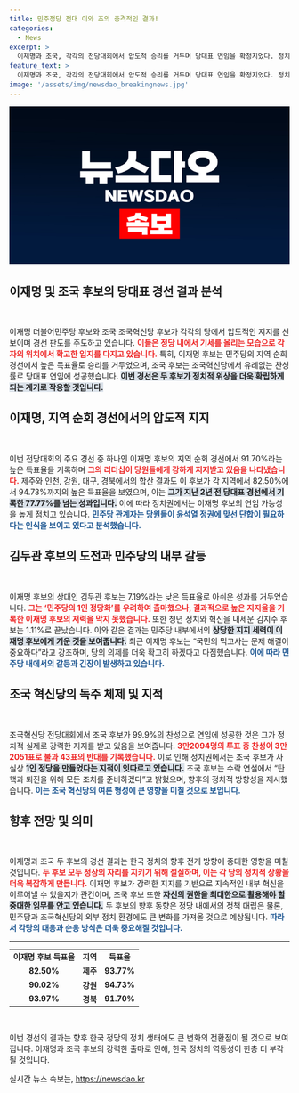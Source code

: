 ```yaml
---
title: 민주정당 전대 이와 조의 충격적인 결과!
categories:
  - News
excerpt: >
  이재명과 조국, 각각의 전당대회에서 압도적 승리를 거두며 당대표 연임을 확정지었다. 정치권에서는 이들이 보여준 일방적인 득표에 대한 우려와 함께, 두 사람의 향후 정치적 행보에 주목하고 있다.
feature_text: >
  이재명과 조국, 각각의 전당대회에서 압도적 승리를 거두며 당대표 연임을 확정지었다. 정치권에서는 이들이 보여준 일방적인 득표에 대한 우려와 함께, 두 사람의 향후 정치적 행보에 주목하고 있다.
image: '/assets/img/newsdao_breakingnews.jpg'
---
```


<p><img src="/assets/img/newsdao_breakingnews.jpg" alt="pcversion 속보" /></p>

<h2 data-ke-size="size26">이재명 및 조국 후보의 당대표 경선 결과 분석</h2>

<p data-ke-size="size16">&nbsp;</p>

<p>이재명 더불어민주당 후보와 조국 조국혁신당 후보가 각각의 당에서 압도적인 지지를 선보이며 경선 판도를 주도하고 있습니다. <b><span style="color: #ee2323;">이들은 정당 내에서 기세를 올리는 모습으로 각자의 위치에서 확고한 입지를 다지고 있습니다.</span></b> 특히, 이재명 후보는 민주당의 지역 순회 경선에서 높은 득표율로 승리를 거두었으며, 조국 후보는 조국혁신당에서 유례없는 찬성률로 당대표 연임에 성공했습니다. <b><span style="background-color: #21538527;">이번 경선은 두 후보가 정치적 위상을 더욱 확립하게 되는 계기로 작용할 것입니다.</span></b></p>

<h2 data-ke-size="size26">이재명, 지역 순회 경선에서의 압도적 지지</h2>

<p data-ke-size="size16">&nbsp;</p>

<p>이번 전당대회의 주요 경선 중 하나인 이재명 후보의 지역 순회 경선에서 91.70%라는 높은 득표율을 기록하며 <b><span style="color: #ee2323;">그의 리더십이 당원들에게 강하게 지지받고 있음을 나타냈습니다.</span></b> 제주와 인천, 강원, 대구, 경북에서의 합산 결과도 이 후보가 각 지역에서 82.50%에서 94.73%까지의 높은 득표율을 보였으며, 이는 <b><span style="background-color: #21538527;">그가 지난 2년 전 당대표 경선에서 기록한 77.77%를 넘는 성과입니다.</span></b> 이에 따라 정치권에서는 이재명 후보의 연임 가능성을 높게 점치고 있습니다. <b><span style="color: #1a5490;">민주당 관계자는 당원들이 윤석열 정권에 맞선 단합이 필요하다는 인식을 보이고 있다고 분석했습니다.</span></b></p>

<h2 data-ke-size="size26">김두관 후보의 도전과 민주당의 내부 갈등</h2>

<p data-ke-size="size16">&nbsp;</p>

<p>이재명 후보의 상대인 김두관 후보는 7.19%라는 낮은 득표율로 아쉬운 성과를 거두었습니다. <b><span style="color: #ee2323;">그는 ‘민주당의 1인 정당화’를 우려하여 출마했으나, 결과적으로 높은 지지율을 기록한 이재명 후보의 저력을 막지 못했습니다.</span></b> 또한 청년 정치와 혁신을 내세운 김지수 후보는 1.11%로 끝났습니다. 이와 같은 결과는 민주당 내부에서의 <b><span style="background-color: #21538527;">상당한 지지 세력이 이재명 후보에게 기운 것을 보여줍니다.</span></b> 최근 이재명 후보는 “국민의 먹고사는 문제 해결이 중요하다”라고 강조하며, 당의 의제를 더욱 확고히 하겠다고 다짐했습니다. <b><span style="color: #1a5490;">이에 따라 민주당 내에서의 갈등과 긴장이 발생하고 있습니다.</span></b></p>

<h2 data-ke-size="size26">조국 혁신당의 독주 체제 및 지적</h2>

<p data-ke-size="size16">&nbsp;</p>

<p>조국혁신당 전당대회에서 조국 후보가 99.9%의 찬성으로 연임에 성공한 것은 그가 정치적 실제로 강력한 지지를 받고 있음을 보여줍니다. <b><span style="color: #ee2323;">3만2094명의 투표 중 찬성이 3만2051표로 불과 43표의 반대를 기록했습니다.</span></b> 이로 인해 정치권에서는 조국 후보가 사실상 <b><span style="background-color: #21538527;">1인 정당을 만들었다는 지적이 잇따르고 있습니다.</span></b> 조국 후보는 수락 연설에서 “탄핵과 퇴진을 위해 모든 조치를 준비하겠다”고 밝혔으며, 향후의 정치적 방향성을 제시했습니다. <b><span style="color: #1a5490;">이는 조국 혁신당의 여론 형성에 큰 영향을 미칠 것으로 보입니다.</span></b></p>

<h2 data-ke-size="size26">향후 전망 및 의미</h2>

<p data-ke-size="size16">&nbsp;</p>

<p>이재명과 조국 두 후보의 경선 결과는 한국 정치의 향후 전개 방향에 중대한 영향을 미칠 것입니다. <b><span style="color: #ee2323;">두 후보 모두 정상의 자리를 지키기 위해 절실하며, 이는 각 당의 정치적 상황을 더욱 복잡하게 만듭니다.</span></b> 이재명 후보가 강력한 지지를 기반으로 지속적인 내부 혁신을 이루어낼 수 있을지가 관건이며, 조국 후보 또한 <b><span style="background-color: #21538527;">자신의 권한을 최대한으로 활용해야 할 중대한 임무를 안고 있습니다.</span></b> 두 후보의 향후 동향은 정당 내에서의 정책 대립은 물론, 민주당과 조국혁신당의 외부 정치 환경에도 큰 변화를 가져올 것으로 예상됩니다. <b><span style="color: #1a5490;">따라서 각당의 대응과 순응 방식은 더욱 중요해질 것입니다.</span></b></p>

<hr>

<table style="width: 100%; border-collapse: collapse;">
<tr>
<td style="text-align: center; height: 17px;"><b>이재명 후보 득표율</b></td>
<td style="text-align: center; height: 17px;"><b>지역</b></td>
<td style="text-align: center; height: 17px;"><b>득표율</b></td>
</tr>
<tr>
<td style="text-align: center; height: 17px;"><b>82.50%</b></td>
<td style="text-align: center; height: 17px;"><b>제주</b></td>
<td style="text-align: center; height: 17px;"><b>93.77%</b></td>
</tr>
<tr>
<td style="text-align: center; height: 17px;"><b>90.02%</b></td>
<td style="text-align: center; height: 17px;"><b>강원</b></td>
<td style="text-align: center; height: 17px;"><b>94.73%</b></td>
</tr>
<tr>
<td style="text-align: center; height: 17px;"><b>93.97%</b></td>
<td style="text-align: center; height: 17px;"><b>경북</b></td>
<td style="text-align: center; height: 17px;"><b>91.70%</b></td>
</tr>
</table>

<p data-ke-size="size16">&nbsp;</p>

<p>이번 경선의 결과는 향후 한국 정당의 정치 생태에도 큰 변화의 전환점이 될 것으로 보여집니다. 이재명과 조국 후보의 강력한 출마로 인해, 한국 정치의 역동성이 한층 더 부각될 것입니다.</p>
실시간 뉴스 속보는, <a href="https://newsdao.kr" rel="dofollow">https://newsdao.kr</a>


